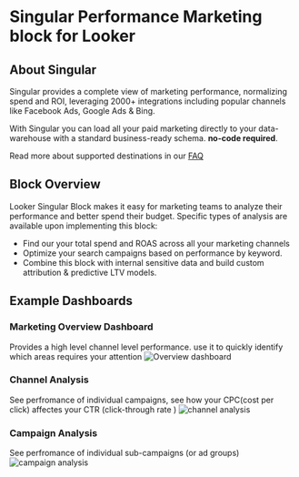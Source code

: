 # Singular Performance Marketing block for Looker

## About Singular
Singular provides a complete view of marketing performance, normalizing spend and ROI, leveraging 2000+ integrations including popular channels like Facebook Ads, Google Ads & Bing.

With Singular you can load all your paid marketing directly to your data-warehouse with a standard business-ready schema. **no-code required**.

Read more about supported destinations in our [FAQ](https://support.singular.net/hc/en-us/articles/360037917571-Singular-ETL-FAQ)

## Block Overview
Looker Singular Block makes it easy for marketing teams to analyze their performance and better spend their budget.
Specific types of analysis are available upon implementing this block:

- Find our your total spend and ROAS across all your marketing channels
- Optimize your search campaigns based on performance by keyword.
- Combine this block with internal sensitive data and build custom attribution & predictive LTV models.


## Example Dashboards

### Marketing Overview Dashboard
Provides a high level channel level performance. use it to quickly identify which areas requires your attention
![Overview dashboard](https://i.imgur.com/gRhGtRz.png)


### Channel Analysis
See perfromance of individual campaigns, see how your CPC(cost per click) affectes your CTR (click-through rate )
![channel analysis](https://i.imgur.com/Npfh7ae.png)

### Campaign Analysis
See perfromance of individual sub-campaigns (or ad groups)
![campaign analysis](https://i.imgur.com/MAeLdFI.png)

